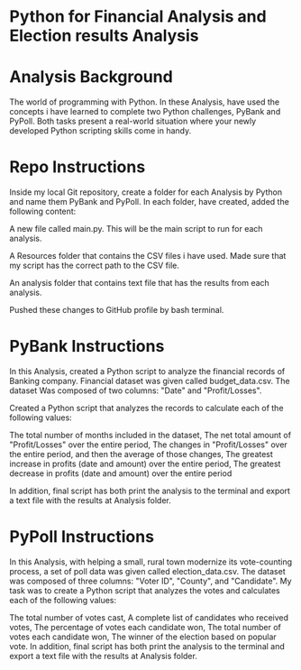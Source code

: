 # Python for Financial Analysis and Election results Analysis

# Analysis Background
The world of programming with Python. 
In these Analysis, have used the concepts i have learned to complete two Python challenges, 
PyBank and PyPoll. Both tasks present a real-world situation where your newly developed Python scripting skills come in handy.

# Repo Instructions
Inside my local Git repository, create a folder for each Analysis by Python and name them PyBank and PyPoll.
In each folder, have created, added the following content:

A new file called main.py. This will be the main script to run for each analysis.

A Resources folder that contains the CSV files i have used. Made sure that my script has the correct path to the CSV file.

An analysis folder that contains text file that has the results from each analysis.

Pushed these changes to GitHub profile by bash terminal.

# PyBank Instructions
In this Analysis, created a Python script to analyze the financial records of Banking company. 
Financial dataset was given called budget_data.csv. The dataset Was composed of two columns: "Date" and "Profit/Losses".

Created a Python script that analyzes the records to calculate each of the following values:

The total number of months included in the dataset,  The net total amount of "Profit/Losses" over the entire period,  The changes in "Profit/Losses" over the entire period, and then the average of those changes,  The greatest increase in profits (date and amount) over the entire period,  The greatest decrease in profits (date and amount) over the entire period

In addition, final script has both print the analysis to the terminal and export a text file with the results at Analysis folder.

# PyPoll Instructions
In this Analysis, with helping a small, rural town modernize its vote-counting process, a set of poll data was given called election_data.csv. 
The dataset was composed of three columns: "Voter ID", "County", and "Candidate". 
My task was to create a Python script that analyzes the votes and calculates each of the following values:

The total number of votes cast, A complete list of candidates who received votes, The percentage of votes each candidate won, The total number of votes each candidate won, The winner of the election based on popular vote. 
In addition, final script has both print the analysis to the terminal and export a text file with the results at Analysis folder.

